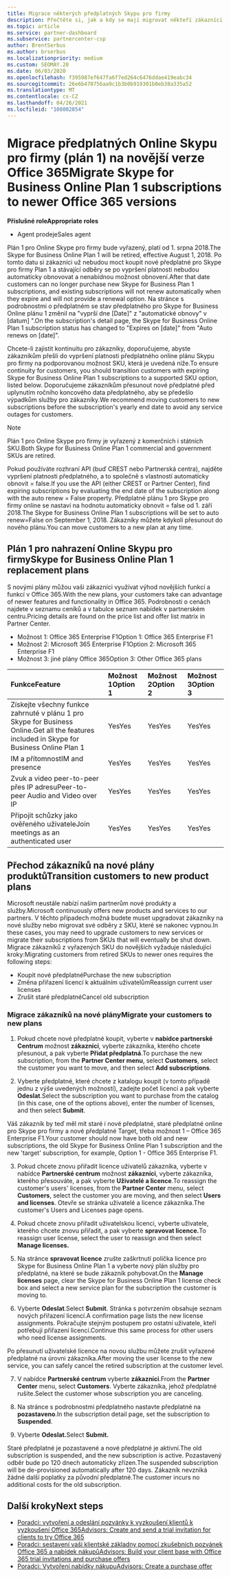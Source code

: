 ```yaml
---
title: Migrace některých předplatných Skypu pro firmy
description: Přečtěte si, jak a kdy se mají migrovat někteří zákazníci s vypršením platnosti předplatných služby Skype for Business Online Plan pro nové verze Office 365.
ms.topic: article
ms.service: partner-dashboard
ms.subservice: partnercenter-csp
author: BrentSerbus
ms.author: brserbus
ms.localizationpriority: medium
ms.custom: SEOMAY.20
ms.date: 06/03/2020
ms.openlocfilehash: f395987ef647fa6f7ed264c6476ddae419eabc34
ms.sourcegitcommit: 26e6b470756aa9c1b3b0b919301b0eb38a335a52
ms.translationtype: MT
ms.contentlocale: cs-CZ
ms.lasthandoff: 04/26/2021
ms.locfileid: "108002854"
---
```

# <a name="migrate-skype-for-business-online-plan-1-subscriptions-to-newer-office-365-versions"></a><span data-ttu-id="9de5c-103">Migrace předplatných Online Skypu pro firmy (plán 1) na novější verze Office 365</span><span class="sxs-lookup"><span data-stu-id="9de5c-103">Migrate Skype for Business Online Plan 1 subscriptions to newer Office 365 versions</span></span>

<span data-ttu-id="9de5c-104">**Příslušné role**</span><span class="sxs-lookup"><span data-stu-id="9de5c-104">**Appropriate roles**</span></span>

- <span data-ttu-id="9de5c-105">Agent prodeje</span><span class="sxs-lookup"><span data-stu-id="9de5c-105">Sales agent</span></span>

<span data-ttu-id="9de5c-106">Plán 1 pro Online Skype pro firmy bude vyřazený, platí od 1. srpna 2018.</span><span class="sxs-lookup"><span data-stu-id="9de5c-106">The Skype for Business Online Plan 1 will be retired, effective August 1, 2018.</span></span> <span data-ttu-id="9de5c-107">Po tomto datu si zákazníci už nebudou moct koupit nové předplatné pro Skype pro firmy Plan 1 a stávající odběry se po vypršení platnosti nebudou automaticky obnovovat a nenabídnou možnost obnovení.</span><span class="sxs-lookup"><span data-stu-id="9de5c-107">After that date customers can no longer purchase new Skype for Business Plan 1 subscriptions, and existing subscriptions will not renew automatically when they expire and will not provide a renewal option.</span></span> <span data-ttu-id="9de5c-108">Na stránce s podrobnostmi o předplatném se stav předplatného pro Skype for Business Online plánu 1 změnil na "vyprší dne [Date]" z "automatické obnovy" v [datum] ".</span><span class="sxs-lookup"><span data-stu-id="9de5c-108">On the subscription's detail page, the Skype for Business Online Plan 1 subscription status has changed to "Expires on [date]" from "Auto renews on [date]".</span></span>  

<span data-ttu-id="9de5c-109">Chcete-li zajistit kontinuitu pro zákazníky, doporučujeme, abyste zákazníkům přešli do vypršení platnosti předplatného online plánu Skypu pro firmy na podporovanou možnost SKU, která je uvedená níže.</span><span class="sxs-lookup"><span data-stu-id="9de5c-109">To ensure continuity for customers, you should transition customers with expiring Skype for Business Online Plan 1 subscriptions to a supported SKU option, listed below.</span></span> <span data-ttu-id="9de5c-110">Doporučujeme zákazníkům přesunout nové předplatné před uplynutím ročního koncového data předplatného, aby se předešlo výpadkům služby pro zákazníky.</span><span class="sxs-lookup"><span data-stu-id="9de5c-110">We recommend moving customers to new subscriptions before the subscription's yearly end date to avoid any service outages for customers.</span></span> 

>[!NOTE]
><span data-ttu-id="9de5c-111">Plán 1 pro Online Skype pro firmy je vyřazený z komerčních i státních SKU.</span><span class="sxs-lookup"><span data-stu-id="9de5c-111">Both Skype for Business Online Plan 1 commercial and government SKUs are retired.</span></span>

<span data-ttu-id="9de5c-112">Pokud používáte rozhraní API (buď CREST nebo Partnerská centra), najděte vypršení platnosti předplatného, a to společně s vlastností automaticky obnovit = false.</span><span class="sxs-lookup"><span data-stu-id="9de5c-112">If you use the API (either CREST or Partner Center), find expiring subscriptions by evaluating the end date of the subscription along with the auto renew = False property.</span></span> <span data-ttu-id="9de5c-113">Předplatné plánu 1 pro Skype pro firmy online se nastaví na hodnotu automaticky obnovit = false od 1. září 2018.</span><span class="sxs-lookup"><span data-stu-id="9de5c-113">The Skype for Business Online Plan 1 subscriptions will be set to auto renew=False on September 1, 2018.</span></span> <span data-ttu-id="9de5c-114">Zákazníky můžete kdykoli přesunout do nového plánu.</span><span class="sxs-lookup"><span data-stu-id="9de5c-114">You can move customers to a new plan at any time.</span></span> 

## <a name="skype-for-business-online-plan-1-replacement-plans"></a><span data-ttu-id="9de5c-115">Plán 1 pro nahrazení Online Skypu pro firmy</span><span class="sxs-lookup"><span data-stu-id="9de5c-115">Skype for Business Online Plan 1 replacement plans</span></span>

<span data-ttu-id="9de5c-116">S novými plány můžou vaši zákazníci využívat výhod novějších funkcí a funkcí v Office 365.</span><span class="sxs-lookup"><span data-stu-id="9de5c-116">With the new plans, your customers take can advantage of newer features and functionality in Office 365.</span></span> <span data-ttu-id="9de5c-117">Podrobnosti o cenách najdete v seznamu ceníků a v tabulce seznam nabídek v partnerském centru.</span><span class="sxs-lookup"><span data-stu-id="9de5c-117">Pricing details are found on the price list and offer list matrix in Partner Center.</span></span> 

- <span data-ttu-id="9de5c-118">Možnost 1: Office 365 Enterprise F1</span><span class="sxs-lookup"><span data-stu-id="9de5c-118">Option 1: Office 365 Enterprise F1</span></span>
- <span data-ttu-id="9de5c-119">Možnost 2: Microsoft 365 Enterprise F1</span><span class="sxs-lookup"><span data-stu-id="9de5c-119">Option 2: Microsoft 365 Enterprise F1</span></span>
- <span data-ttu-id="9de5c-120">Možnost 3: jiné plány Office 365</span><span class="sxs-lookup"><span data-stu-id="9de5c-120">Option 3: Other Office 365 plans</span></span>

|<span data-ttu-id="9de5c-121">**Funkce**</span><span class="sxs-lookup"><span data-stu-id="9de5c-121">**Feature**</span></span>    |<span data-ttu-id="9de5c-122">**Možnost 1**</span><span class="sxs-lookup"><span data-stu-id="9de5c-122">**Option 1**</span></span>   |<span data-ttu-id="9de5c-123">**Možnost 2**</span><span class="sxs-lookup"><span data-stu-id="9de5c-123">**Option 2**</span></span>   |<span data-ttu-id="9de5c-124">**Možnost 3**</span><span class="sxs-lookup"><span data-stu-id="9de5c-124">**Option 3**</span></span>   |
|:-----------------|:-----------------|:-------------|:------------|
|<span data-ttu-id="9de5c-125">Získejte všechny funkce zahrnuté v plánu 1 pro Skype for Business Online.</span><span class="sxs-lookup"><span data-stu-id="9de5c-125">Get all the features included in Skype for Business Online Plan 1</span></span>|<span data-ttu-id="9de5c-126">Yes</span><span class="sxs-lookup"><span data-stu-id="9de5c-126">Yes</span></span>   |<span data-ttu-id="9de5c-127">Yes</span><span class="sxs-lookup"><span data-stu-id="9de5c-127">Yes</span></span>   |<span data-ttu-id="9de5c-128">Yes</span><span class="sxs-lookup"><span data-stu-id="9de5c-128">Yes</span></span>   |
|<span data-ttu-id="9de5c-129">IM a přítomnost</span><span class="sxs-lookup"><span data-stu-id="9de5c-129">IM and presence</span></span> |<span data-ttu-id="9de5c-130">Yes</span><span class="sxs-lookup"><span data-stu-id="9de5c-130">Yes</span></span>   |<span data-ttu-id="9de5c-131">Yes</span><span class="sxs-lookup"><span data-stu-id="9de5c-131">Yes</span></span>   |<span data-ttu-id="9de5c-132">Yes</span><span class="sxs-lookup"><span data-stu-id="9de5c-132">Yes</span></span>   |
|<span data-ttu-id="9de5c-133">Zvuk a video peer-to-peer přes IP adresu</span><span class="sxs-lookup"><span data-stu-id="9de5c-133">Peer-to-peer Audio and Video over IP</span></span>|<span data-ttu-id="9de5c-134">Yes</span><span class="sxs-lookup"><span data-stu-id="9de5c-134">Yes</span></span>   |<span data-ttu-id="9de5c-135">Yes</span><span class="sxs-lookup"><span data-stu-id="9de5c-135">Yes</span></span>   |<span data-ttu-id="9de5c-136">Yes</span><span class="sxs-lookup"><span data-stu-id="9de5c-136">Yes</span></span>   
|<span data-ttu-id="9de5c-137">Připojit schůzky jako ověřeného uživatele</span><span class="sxs-lookup"><span data-stu-id="9de5c-137">Join meetings as an authenticated user</span></span>| <span data-ttu-id="9de5c-138">Yes</span><span class="sxs-lookup"><span data-stu-id="9de5c-138">Yes</span></span>   |<span data-ttu-id="9de5c-139">Yes</span><span class="sxs-lookup"><span data-stu-id="9de5c-139">Yes</span></span>   |<span data-ttu-id="9de5c-140">Yes</span><span class="sxs-lookup"><span data-stu-id="9de5c-140">Yes</span></span>   |

## <a name="transition-customers-to-new-product-plans"></a><span data-ttu-id="9de5c-141">Přechod zákazníků na nové plány produktů</span><span class="sxs-lookup"><span data-stu-id="9de5c-141">Transition customers to new product plans</span></span>

<span data-ttu-id="9de5c-142">Microsoft neustále nabízí našim partnerům nové produkty a služby.</span><span class="sxs-lookup"><span data-stu-id="9de5c-142">Microsoft continuously offers new products and services to our partners.</span></span> <span data-ttu-id="9de5c-143">V těchto případech možná budete muset upgradovat zákazníky na nové služby nebo migrovat své odběry z SKU, které se nakonec vypnou.</span><span class="sxs-lookup"><span data-stu-id="9de5c-143">In these cases, you may need to upgrade customers to new services or migrate their subscriptions from SKUs that will eventually be shut down.</span></span> <span data-ttu-id="9de5c-144">Migrace zákazníků z vyřazených SKU do novějších vyžaduje následující kroky:</span><span class="sxs-lookup"><span data-stu-id="9de5c-144">Migrating customers from retired SKUs to newer ones requires the following steps:</span></span>

- <span data-ttu-id="9de5c-145">Koupit nové předplatné</span><span class="sxs-lookup"><span data-stu-id="9de5c-145">Purchase the new subscription</span></span>
- <span data-ttu-id="9de5c-146">Změna přiřazení licencí k aktuálním uživatelům</span><span class="sxs-lookup"><span data-stu-id="9de5c-146">Reassign current user licenses</span></span>
- <span data-ttu-id="9de5c-147">Zrušit staré předplatné</span><span class="sxs-lookup"><span data-stu-id="9de5c-147">Cancel old subscription</span></span>

### <a name="migrate-your-customers-to-new-plans"></a><span data-ttu-id="9de5c-148">Migrace zákazníků na nové plány</span><span class="sxs-lookup"><span data-stu-id="9de5c-148">Migrate your customers to new plans</span></span>

1. <span data-ttu-id="9de5c-149">Pokud chcete nové předplatné koupit, vyberte v **nabídce partnerské Centrum** možnost **zákazníci**, vyberte zákazníka, kterého chcete přesunout, a pak vyberte **Přidat předplatná**.</span><span class="sxs-lookup"><span data-stu-id="9de5c-149">To purchase the new subscription, from the **Partner Center menu**, select **Customers**, select the customer you want to move, and then select **Add subscriptions**.</span></span>

2. <span data-ttu-id="9de5c-150">Vyberte předplatné, které chcete z katalogu koupit (v tomto případě jednu z výše uvedených možností), zadejte počet licencí a pak vyberte **Odeslat**.</span><span class="sxs-lookup"><span data-stu-id="9de5c-150">Select the subscription you want to purchase from the catalog (in this case, one of the options above), enter the number of licenses, and then select **Submit**.</span></span> 

<span data-ttu-id="9de5c-151">Váš zákazník by teď měl mít staré i nové předplatné, staré předplatné online pro Skype pro firmy a nové předplatné Target, třeba možnost 1 – Office 365 Enterprise F1.</span><span class="sxs-lookup"><span data-stu-id="9de5c-151">Your customer should now have both old and new subscriptions, the old Skype for Business Online Plan 1  subscription and the new 'target' subscription, for example, Option 1 - Office 365 Enterprise F1.</span></span>

3. <span data-ttu-id="9de5c-152">Pokud chcete znovu přiřadit licence uživatelů zákazníka, vyberte v nabídce **Partnerské centrum** možnost **zákazníci**, vyberte zákazníka, kterého přesouváte, a pak vyberte **Uživatelé a licence**.</span><span class="sxs-lookup"><span data-stu-id="9de5c-152">To reassign the customer's users' licenses, from the **Partner Center** menu, select **Customers**, select the customer you are moving, and then select **Users and licenses**.</span></span> <span data-ttu-id="9de5c-153">Otevře se stránka uživatelé a licence zákazníka.</span><span class="sxs-lookup"><span data-stu-id="9de5c-153">The customer's Users and Licenses page opens.</span></span>

4. <span data-ttu-id="9de5c-154">Pokud chcete znovu přiřadit uživatelskou licenci, vyberte uživatele, kterého chcete znovu přiřadit, a pak vyberte **spravovat licence.**</span><span class="sxs-lookup"><span data-stu-id="9de5c-154">To reassign user license, select the user to reassign and then select **Manage licenses.**</span></span>

5. <span data-ttu-id="9de5c-155">Na stránce **spravovat licence** zrušte zaškrtnutí políčka licence pro Skype for Business Online Plan 1 a vyberte nový plán služby pro předplatné, na které se bude zákazník pohybovat.</span><span class="sxs-lookup"><span data-stu-id="9de5c-155">On the **Manage licenses** page, clear the Skype for Business Online Plan 1 license check box and select a new service plan for the subscription the customer is moving to.</span></span>

6. <span data-ttu-id="9de5c-156">Vyberte **Odeslat**.</span><span class="sxs-lookup"><span data-stu-id="9de5c-156">Select **Submit**.</span></span> <span data-ttu-id="9de5c-157">Stránka s potvrzením obsahuje seznam nových přiřazení licencí.</span><span class="sxs-lookup"><span data-stu-id="9de5c-157">A confirmation page lists the new license assignments.</span></span> <span data-ttu-id="9de5c-158">Pokračujte stejným postupem pro ostatní uživatele, kteří potřebují přiřazení licencí.</span><span class="sxs-lookup"><span data-stu-id="9de5c-158">Continue this same process for other users who need license assignments.</span></span>

<span data-ttu-id="9de5c-159">Po přesunutí uživatelské licence na novou službu můžete zrušit vyřazené předplatné na úrovni zákazníka.</span><span class="sxs-lookup"><span data-stu-id="9de5c-159">After moving the user license to the new service, you can safely cancel the retired subscription at the customer level.</span></span>

7. <span data-ttu-id="9de5c-160">V nabídce **Partnerské centrum** vyberte **zákazníci**.</span><span class="sxs-lookup"><span data-stu-id="9de5c-160">From the **Partner Center** menu, select **Customers**.</span></span> <span data-ttu-id="9de5c-161">Vyberte zákazníka, jehož předplatné rušíte.</span><span class="sxs-lookup"><span data-stu-id="9de5c-161">Select the customer whose subscription you are canceling.</span></span>

8. <span data-ttu-id="9de5c-162">Na stránce s podrobnostmi předplatného nastavte předplatné na **pozastaveno**.</span><span class="sxs-lookup"><span data-stu-id="9de5c-162">In the subscription detail page, set the subscription to **Suspended**.</span></span>

9. <span data-ttu-id="9de5c-163">Vyberte **Odeslat.**</span><span class="sxs-lookup"><span data-stu-id="9de5c-163">Select **Submit.**</span></span>

<span data-ttu-id="9de5c-164">Staré předplatné je pozastavené a nové předplatné je aktivní.</span><span class="sxs-lookup"><span data-stu-id="9de5c-164">The old subscription is suspended, and the new subscription is active.</span></span> <span data-ttu-id="9de5c-165">Pozastavený odběr bude po 120 dnech automaticky zřízen.</span><span class="sxs-lookup"><span data-stu-id="9de5c-165">The suspended subscription will be de-provisioned automatically after 120 days.</span></span> <span data-ttu-id="9de5c-166">Zákazník nevzniká žádné další poplatky za původní předplatné.</span><span class="sxs-lookup"><span data-stu-id="9de5c-166">The customer incurs no additional costs for the old subscription.</span></span>

## <a name="next-steps"></a><span data-ttu-id="9de5c-167">Další kroky</span><span class="sxs-lookup"><span data-stu-id="9de5c-167">Next steps</span></span>

- [<span data-ttu-id="9de5c-168">Poradci: vytvoření a odeslání pozvánky k vyzkoušení klientů k vyzkoušení Office 365</span><span class="sxs-lookup"><span data-stu-id="9de5c-168">Advisors: Create and send a trial invitation for clients to try Office 365</span></span>](advisors-create-a-trial-invitation.md)
- [<span data-ttu-id="9de5c-169">Poradci: sestavení vaší klientské základny pomocí zkušebních pozvánek Office 365 a nabídek nákupů</span><span class="sxs-lookup"><span data-stu-id="9de5c-169">Advisors: Build your client base with Office 365 trial invitations and purchase offers</span></span>](advisors-build-your-business.md)
- [<span data-ttu-id="9de5c-170">Poradci: Vytvoření nabídky nákupu</span><span class="sxs-lookup"><span data-stu-id="9de5c-170">Advisors: Create a purchase offer</span></span>](advisor-create-a-purchase-offer.md)
